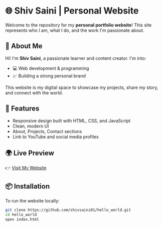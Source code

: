 # 🌐 Shiv Saini | Personal Website

Welcome to the repository for my **personal portfolio website**! This site represents who I am, what I do, and the work I'm passionate about.

## 🚀 About Me

Hi! I'm **Shiv Saini**, a passionate learner and content creator. I'm into:

- 💻 Web development & programming
- 📈 Building a strong personal brand

This website is my digital space to showcase my projects, share my story, and connect with the world.

## 📁 Features

- Responsive design built with HTML, CSS, and JavaScript
- Clean, modern UI
- About, Projects, Contact sections
- Link to YouTube and social media profiles

## 🌍 Live Preview

👉 [Visit My Website](https://shivsaini01.github.io/hello_world)

## 📦 Installation

To run the website locally:

```bash
git clone https://github.com/shivsaini01/hello_world.git
cd hello_world
open index.html
